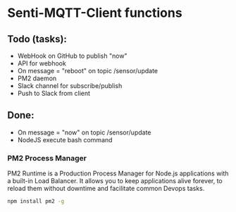 # Senti-MQTT-Client functions

## Todo (tasks):
- WebHook on GitHub to publish "now"
- API for webhook
- On message = "reboot" on topic /sensor/update
- PM2 daemon 
- Slack channel for subscribe/publish
- Push to Slack from client

## Done:
- On message = "now" on topic /sensor/update
- NodeJS execute bash command

### PM2 Process Manager

PM2 Runtime is a Production Process Manager for Node.js applications with a built-in Load Balancer. It allows you to keep applications alive forever, to reload them without downtime and facilitate common Devops tasks.

```sh
npm install pm2 -g
```


